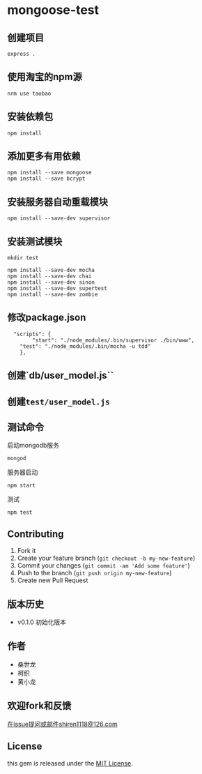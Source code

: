 mongoose-test
=============


## 创建项目

	express .

## 使用淘宝的npm源

	nrm use taobao

## 安装依赖包

	npm install

## 添加更多有用依赖

	npm install --save mongoose
	npm install --save bcrypt

## 安装服务器自动重载模块

	npm install --save-dev supervisor

## 安装测试模块

	mkdir test

	npm install --save-dev mocha
	npm install --save-dev chai
	npm install --save-dev sinon
	npm install --save-dev supertest
	npm install --save-dev zombie

## 修改package.json

```
  "scripts": {
		"start": "./node_modules/.bin/supervisor ./bin/www",
  	"test": "./node_modules/.bin/mocha -u tdd"
	},
```

## 创建`db/user_model.js``

## 创建`test/user_model.js`

## 测试命令

启动mongodb服务
	
	mongod

服务器启动

	npm start
	
测试

	npm test

## Contributing

1. Fork it
2. Create your feature branch (`git checkout -b my-new-feature`)
3. Commit your changes (`git commit -am 'Add some feature'`)
4. Push to the branch (`git push origin my-new-feature`)
5. Create new Pull Request

## 版本历史

- v0.1.0 初始化版本 

## 作者

- 桑世龙
- 柯织
- 黄小龙

## 欢迎fork和反馈

在issue提问或邮件shiren1118@126.com

## License

this gem is released under the [MIT License](http://www.opensource.org/licenses/MIT).
